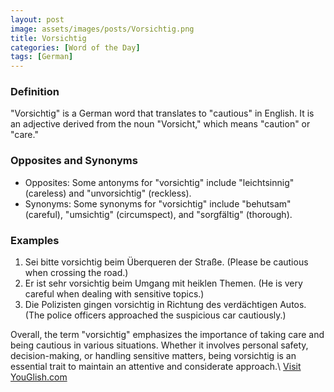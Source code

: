 ```yaml
---
layout: post
image: assets/images/posts/Vorsichtig.png
title: Vorsichtig
categories: [Word of the Day]
tags: [German]
---
```


### Definition
"Vorsichtig" is a German word that translates to "cautious" in English. It is an adjective derived from the noun "Vorsicht," which means "caution" or "care." 

### Opposites and Synonyms
- Opposites: Some antonyms for "vorsichtig" include "leichtsinnig" (careless) and "unvorsichtig" (reckless).
- Synonyms: Some synonyms for "vorsichtig" include "behutsam" (careful), "umsichtig" (circumspect), and "sorgfältig" (thorough).

### Examples
1. Sei bitte vorsichtig beim Überqueren der Straße. (Please be cautious when crossing the road.)
2. Er ist sehr vorsichtig beim Umgang mit heiklen Themen. (He is very careful when dealing with sensitive topics.)
3. Die Polizisten gingen vorsichtig in Richtung des verdächtigen Autos. (The police officers approached the suspicious car cautiously.)

Overall, the term "vorsichtig" emphasizes the importance of taking care and being cautious in various situations. Whether it involves personal safety, decision-making, or handling sensitive matters, being vorsichtig is an essential trait to maintain an attentive and considerate approach.\ <a id="yg-widget-0" class="youglish-widget" data-query="Vorsichtig" data-lang="german" data-components="8412" data-auto-start="0" data-bkg-color="theme_light" data-title="How%20to%20pronounce%20Vorsichtig%20in%20German"  rel="nofollow" href="https://youglish.com">Visit YouGlish.com</a><script async src="https://youglish.com/public/emb/widget.js" charset="utf-8"></script>
